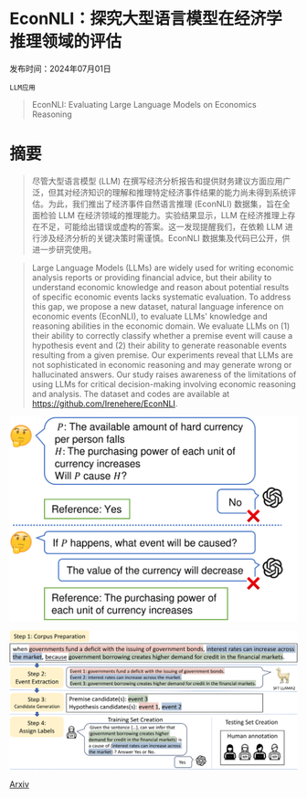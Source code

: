 # EconNLI：探究大型语言模型在经济学推理领域的评估

发布时间：2024年07月01日

`LLM应用`

> EconNLI: Evaluating Large Language Models on Economics Reasoning

# 摘要

> 尽管大型语言模型 (LLM) 在撰写经济分析报告和提供财务建议方面应用广泛，但其对经济知识的理解和推理特定经济事件结果的能力尚未得到系统评估。为此，我们推出了经济事件自然语言推理 (EconNLI) 数据集，旨在全面检验 LLM 在经济领域的推理能力。实验结果显示，LLM 在经济推理上存在不足，可能给出错误或虚构的答案。这一发现提醒我们，在依赖 LLM 进行涉及经济分析的关键决策时需谨慎。EconNLI 数据集及代码已公开，供进一步研究使用。

> Large Language Models (LLMs) are widely used for writing economic analysis reports or providing financial advice, but their ability to understand economic knowledge and reason about potential results of specific economic events lacks systematic evaluation. To address this gap, we propose a new dataset, natural language inference on economic events (EconNLI), to evaluate LLMs' knowledge and reasoning abilities in the economic domain. We evaluate LLMs on (1) their ability to correctly classify whether a premise event will cause a hypothesis event and (2) their ability to generate reasonable events resulting from a given premise. Our experiments reveal that LLMs are not sophisticated in economic reasoning and may generate wrong or hallucinated answers. Our study raises awareness of the limitations of using LLMs for critical decision-making involving economic reasoning and analysis. The dataset and codes are available at https://github.com/Irenehere/EconNLI.

![EconNLI：探究大型语言模型在经济学推理领域的评估](../../../paper_images/2407.01212/x1.png)

![EconNLI：探究大型语言模型在经济学推理领域的评估](../../../paper_images/2407.01212/x2.png)

[Arxiv](https://arxiv.org/abs/2407.01212)